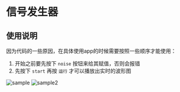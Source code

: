 # 信号发生器

## 使用说明

因为代码的一些原因，在具体使用app的时候需要按照一些顺序才能使用：
1. 开始之前要先按下 `noise` 按钮来给其赋值，否则会报错
2. 先按下 `start` 再按  `运行`  才可以播放出实时的波形图

![sample](/images/1.jpg) ![sample2](/images/2.jpg)
